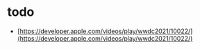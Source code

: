 # todo

- [https://developer.apple.com/videos/play/wwdc2021/10022/](https://developer.apple.com/videos/play/wwdc2021/10022/)
